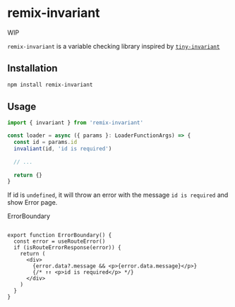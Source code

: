 # remix-invariant

WIP

`remix-invariant` is a variable checking library inspired by [`tiny-invariant`](https://github.com/alexreardon/tiny-invariant)

## Installation

```bash
npm install remix-invariant
```

## Usage

```ts
import { invariant } from 'remix-invariant'

const loader = async ({ params }: LoaderFunctionArgs) => {
  const id = params.id
  invaliant(id, 'id is required')
  
  // ...
  
  return {}
}
```

If id is `undefined`, it will throw an error with the message `id is required` and show Error page.

ErrorBoundary

```tsx

export function ErrorBoundary() {
  const error = useRouteError()
  if (isRouteErrorResponse(error)) {
    return (
      <div>
        {error.data?.message && <p>{error.data.message}</p>}
        {/* ↑↑ <p>id is required</p> */}
      </div>
    )
  }
}

```
